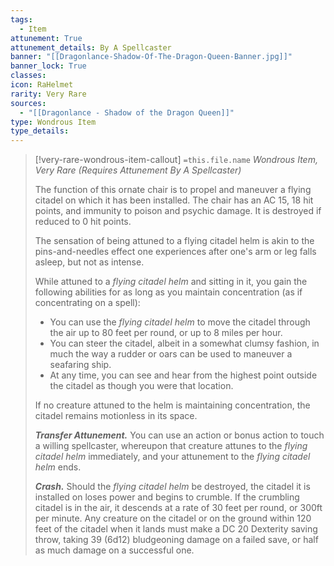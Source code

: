 ```yaml
---
tags:
  - Item
attunement: True
attunement_details: By A Spellcaster
banner: "[[Dragonlance-Shadow-Of-The-Dragon-Queen-Banner.jpg]]"
banner_lock: True
classes:
icon: RaHelmet
rarity: Very Rare
sources:
  - "[[Dragonlance - Shadow of the Dragon Queen]]"
type: Wondrous Item
type_details: 
---
```

>[!very-rare-wondrous-item-callout] `=this.file.name`
>*Wondrous Item, Very Rare (Requires Attunement By A Spellcaster)*
>
>The function of this ornate chair is to propel and maneuver a flying citadel on which it has been installed. The chair has an AC 15, 18 hit points, and immunity to poison and psychic damage. It is destroyed if reduced to 0 hit points.
>
>The sensation of being attuned to a flying citadel helm is akin to the pins-and-needles effect one experiences after one's arm or leg falls asleep, but not as intense.
>
>While attuned to a *flying citadel helm* and sitting in it, you gain the following abilities for as long as you maintain concentration (as if concentrating on a spell):
>
>* You can use the *flying citadel helm* to move the citadel through the air up to 80 feet per round, or up to 8 miles per hour.
>* You can steer the citadel, albeit in a somewhat clumsy fashion, in much the way a rudder or oars can be used to maneuver a seafaring ship.
>* At any time, you can see and hear from the highest point outside the citadel as though you were that location.
>
>If no creature attuned to the helm is maintaining concentration, the citadel remains motionless in its space.
>
>***Transfer Attunement.*** You can use an action or bonus action to touch a willing spellcaster, whereupon that creature attunes to the *flying citadel helm* immediately, and your attunement to the *flying citadel helm* ends.
>
>***Crash.*** Should the *flying citadel helm* be destroyed, the citadel it is installed on loses power and begins to crumble. If the crumbling citadel is in the air, it descends at a rate of 30 feet per round, or 300ft per minute. Any creature on the citadel or on the ground within 120 feet of the citadel when it lands must make a DC 20 Dexterity saving throw, taking 39 (6d12) bludgeoning damage on a failed save, or half as much damage on a successful one.
>
>
